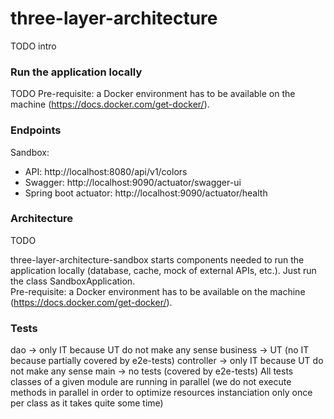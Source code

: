 # three-layer-architecture

TODO intro

### Run the application locally
TODO
Pre-requisite: a Docker environment has to be available on the machine (https://docs.docker.com/get-docker/).

### Endpoints
Sandbox:  
   - API: http://localhost:8080/api/v1/colors  
   - Swagger: http://localhost:9090/actuator/swagger-ui  
   - Spring boot actuator: http://localhost:9090/actuator/health  

### Architecture
TODO

three-layer-architecture-sandbox starts components needed to run the application locally (database, cache, mock of external APIs, etc.). Just run the class SandboxApplication.  
Pre-requisite: a Docker environment has to be available on the machine (https://docs.docker.com/get-docker/).


### Tests
dao -> only IT because UT do not make any sense
business -> UT (no IT because partially covered by e2e-tests)
controller -> only IT because UT do not make any sense
main -> no tests (covered by e2e-tests)
All tests classes of a given module are running in parallel (we do not execute methods in parallel in order to optimize resources instanciation only once per class as it takes quite some time)